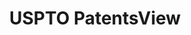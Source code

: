 ---
bigquery: https://console.cloud.google.com/bigquery?p=patents-public-data&d=patentsview&page=dataset
citation: Attribution should be given to PatentsView for use, distribution, or derivative
  works.
code: https://github.com/CSSIP-AIR/PatentsView-Code-Snippets/
contributors: USPTO
cost: None
description: 'PatentsView includes US patent data including raw data (summaries, applications,
  pregrant applications), disambugations of inventors and assignees, and inventor
  gender estimates.  Also foreign priority data, # of figures and sheets, and government
  interest statements.'
documentation: https://patentsview.org/query/builder-faqs
last_edit: 04/05/2022, 08:48:09
location: https://patentsview.org/
maintained_by: USPTO
record_creation_timestamp: 12/2/2020 17:20:46
schema_fields:
- fname
- title
- num_claims
- classification_value
- name_last
- rawlocation_id
- disamb_inventor_id_20190820
- num_figures
- classification_status
- f371_date
- state_fips
- state
- subsection_id
- contract_award_number
- publication_number
- disamb_inventor_id_20191231
- disamb_inventor_id_20200929
- county
- city
- subclass
- rawinventor_id
- level_two
- section_id
- type
- disamb_inventor_id_20191008
- lname
- country
- county_fips
- latin_name
- disamb_assignee_id_20200331
- disamb_inventor_id_20181127
- sector_title
- uuid
- lawyer_id
- _371_date
- symbol_position
- ipc_version_indicator
- designation
- longitude
- patent_id
- disamb_inventor_id_20170808
- length
- term_extension
- reldocno
- num_sheets
- classification_level
- disamb_assignee_id_20200929
- action_date
- section
- disamb_assignee_id_20191231
- location_id
- disamb_inventor_id_20170307
- application_id
- classification_data_source
- doctype
- withdrawn
- disamb_assignee_id_20191008
- group
- inventor_id
- deceased
- f102_date
- rule_47
- subgroup
- field_id
- gi_statement
- abstract
- subclass_id
- group_id
- disamb_inventor_id_20171226
- rawassignee_id
- country_transformed
- relkind
- disclaimer_date
- organization
- dependent
- num
- level_three
- assignee_id
- disamb_assignee_id_20190312
- series_code
- disamb_inventor_id_20171003
- term_grant
- field_title
- doc_type
- disamb_inventor_id_20201229
- status
- category
- citation_id
- rel_id
- text
- disamb_inventor_id_20180528
- applicant_type
- main_group
- latlong
- latitude
- _102_date
- filename
- male
- level_one
- disamb_inventor_id_20190312
- name_first
- organization_id
- mainclass_id
- date
- ipc_class
- subcategory_id
- lapse_of_patent
- male_flag
- sequence
- disamb_inventor_id_20200331
- variety
- kind
- id
- exemplary
- disamb_assignee_id_20200630
- role
- attribution_status
- disamb_assignee_id_20190820
- subgroup_id
- name
- disamb_inventor_id_20200630
- term_disclaimer
- disamb_assignee_id_20181127
- category_id
- number
shortname: patentsview
tags:
- disambiguation
- United States
- gender
terms_of_use: Creative Commons Attribution 4.0 International License.
timeframe: 1963-1999
title: USPTO PatentsView
uuid: cf1780b1-e265-4e49-8d1d-83b9cfe0fd9a
---